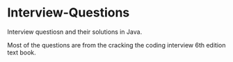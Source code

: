 # Interview-Questions
Interview questiosn and their solutions in Java. 

Most of the questions are from the cracking the coding interview 6th edition text book.
